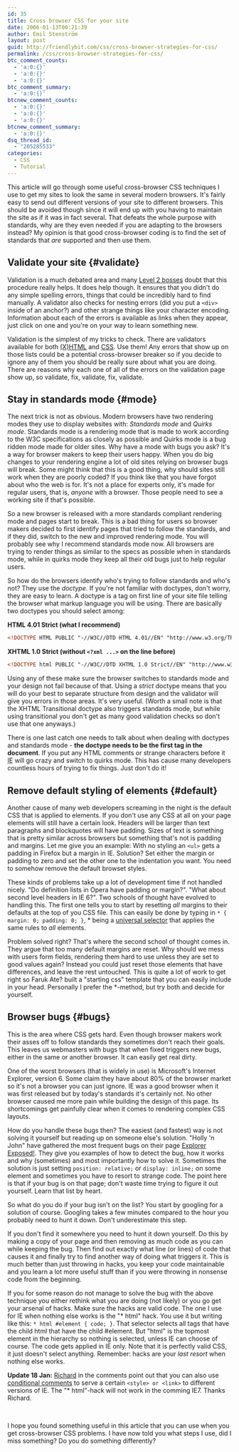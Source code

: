 ```yaml
---
id: 35
title: Cross browser CSS for your site
date: 2006-01-13T00:21:39
author: Emil Stenström
layout: post
guid: http://friendlybit.com/css/cross-browser-strategies-for-css/
permalink: /css/cross-browser-strategies-for-css/
btc_comment_counts:
  - 'a:0:{}'
  - 'a:0:{}'
  - 'a:0:{}'
btc_comment_summary:
  - 'a:0:{}'
btcnew_comment_counts:
  - 'a:0:{}'
  - 'a:0:{}'
  - 'a:0:{}'
btcnew_comment_summary:
  - 'a:0:{}'
dsq_thread_id:
  - "205285533"
categories:
  - CSS
  - Tutorial
---
```

This article will go through some useful cross-browser CSS techniques I use to get my sites to look the same in several modern browsers. It's fairly easy to send out different versions of your site to different browsers. This should be avoided though since it will end up with you having to maintain the site as if it was in fact several. That defeats the whole purpose with standards, why are they even needed if you are adapting to the browsers instead? My opinion is that good cross-browser coding is to find the set of standards that _are_ supported and then use them.

## Validate your site {#validate}

Validation is a much debated area and many [Level 2 bosses](/css/levels-of-css-knowledge/) doubt that this procedure really helps. It does help though. It ensures that you didn't do any simple spelling errors, things that could be incredibly hard to find manually. A validator also checks for nesting errors (did you put a `<div>` inside of an anchor?) and other strange things like your character encoding. Information about each of the errors is available as links when they appear, just click on one and you're on your way to learn something new.

Validation is the simplest of my tricks to check. There are validators available for both [(X)HTML](http://validator.w3.org/) and [CSS](http://jigsaw.w3.org/css-validator/). Use them! Any errors that show up on those lists could be a potential cross-browser breaker so if you decide to ignore any of them you should be really sure about what you are doing. There are reasons why each one of all of the errors on the validation page show up, so validate, fix, validate, fix, validate.

## Stay in standards mode {#mode}

The next trick is not as obvious. Modern browsers have two rendering modes they use to display websites with: _Standards mode_ and _Quirks mode_. Standards mode is a rendering mode that is made to work according to the W3C specifications as closely as possible and Quirks mode is a bug ridden mode made for older sites. Why have a mode with bugs you ask? It's a way for browser makers to keep their users happy. When you do big changes to your rendering engine a lot of old sites relying on browser bugs will break. Some might think that this is a good thing, why should sites still work when they are poorly coded? If you think like that you have forgot about who the web is for. It's not a place for experts only, it's made for regular users, that is, _anyone_ with a browser. Those people need to see a working site if that's possible.

So a new browser is released with a more standards compliant rendering mode and pages start to break. This is a bad thing for users so browser makers decided to first identify pages that tried to follow the standards, and if they did, switch to the new and improved rendering mode. You will probably see why I recommend standards mode now. All browsers are trying to render things as similar to the specs as possible when in standards mode, while in quirks mode they keep all their old bugs just to help regular users.

So how do the browsers identify who's trying to follow standards and who's not? They use the _doctype_. If you're not familiar with doctypes, don't worry, they are easy to learn. A doctype is a tag on first line of your site file telling the browser what markup language you will be using. There are basically two doctypes you should select among:

**HTML 4.01 Strict (what I recommend)**

```html
<!DOCTYPE HTML PUBLIC "-//W3C//DTD HTML 4.01//EN" "http://www.w3.org/TR/html4/strict.dtd">
```

**XHTML 1.0 Strict (without `<?xml ...>` on the line before)**

```html
<!DOCTYPE html PUBLIC "-//W3C//DTD XHTML 1.0 Strict//EN" "http://www.w3.org/TR/xhtml1/DTD/xhtml1-strict.dtd">
```

Using any of these make sure the browser switches to standards mode and your design not fail because of that. Using a _strict_ doctype means that you will do your best to separate structure from design and the validator will give you errors in those areas. It's very useful. (Worth a small note is that the XHTML Transitional doctype also triggers standards mode, but while using transitional you don't get as many good validation checks so don't use that one anyways.)

There is one last catch one needs to talk about when dealing with doctypes and standards mode - **the doctype needs to be the first tag in the document**. If you put any HTML comments or strange characters before it <acronym title="Internet Explorer">IE</acronym> will go crazy and switch to quirks mode. This has cause many developers countless hours of trying to fix things. Just don't do it!

## Remove default styling of elements {#default}

Another cause of many web developers screaming in the night is the default CSS that is applied to elements. If you don't use any CSS at all on your page elements will still have a certain look. Headers will be larger than text paragraphs and blockquotes will have padding. Sizes of text is something that is pretty similar across browsers but something that's not is padding and margins. Let me give you an example: With no styling an `<ul>` gets a padding in Firefox but a margin in IE. Solution? Set either the margin or padding to zero and set the other one to the indentation you want. You need to somehow remove the default browset styles.

These kinds of problems take up a lot of development time if not handled nicely. "Do definition lists in Opera have padding or margin?". "What about second level headers in IE 6?". Two schools of thought have evolved to handling this. The first one tells you to start by resetting _all_ margins to their defaults at the top of you CSS file. This can easily be done by typing in `* { margin: 0; padding: 0; }`, * being a [universal selector](http://css.maxdesign.com.au/selectutorial/selectors_universal.htm) that applies the same rules to _all_ elements.

Problem solved right? That's where the second school of thought comes in. They argue that too many default margins are reset. Why should we mess with users form fields, rendering them hard to use unless they are set to good values again? Instead you could just reset those elements that have differences, and leave the rest untouched. This is quite a lot of work to get right so Faruk Ate? built a "starting css" template that you can easily include in your head. Personally I prefer the *-method, but try both and decide for yourself.

## Browser bugs {#bugs}

This is the area where CSS gets hard. Even though browser makers work their asses off to follow standards they sometimes don't reach their goals. This leaves us webmasters with bugs that when fixed triggers new bugs, either in the same or another browser. It can easily get real dirty.

One of the worst browsers (that is widely in use) is Microsoft's Internet Explorer, version 6. Some claim they have about 80% of the browser market so it's not a browser you can just ignore. IE was a good browser when it was first released but by today's standards it's certainly not. No other browser caused me more pain while building the design of this page. Its shortcomings get painfully clear when it comes to rendering complex CSS layouts.

How do you handle these bugs then? The easiest (and fastest) way is not solving it yourself but reading up on someone else's solution. "Holly 'n John" have gathered the most frequent bugs on their page [Explorer Exposed!](http://positioniseverything.net/explorer.html). They give you examples of how to detect the bug, how it works and why (sometimes) and most importantly how to solve it. Sometimes the solution is just setting `position: relative;` or `display: inline;` on some element and sometimes you have to resort to strange code. The point here is that if your bug is on that page; don't waste time trying to figure it out yourself. Learn that list by heart.

So what do you do if your bug isn't on the list? You start by googling for a solution of course. Googling takes a few minutes compared to the hour you probably need to hunt it down. Don't underestimate this step.

If you don't find it somewhere you need to hunt it down yourself. Do this by making a copy of your page and then removing as much code as you can while keeping the bug. Then find out exactly what line (or lines) of code that causes it and finally try to find another way of doing what triggers it. This is much better than just throwing in hacks, you keep your code maintainable and you learn a lot more useful stuff than if you were throwing in nonsense code from the beginning.

If you for some reason do not manage to solve the bug with the above technique you either rethink what you are doing (not likely) or you go get your arsenal of hacks. Make sure the hacks are valid code. The one I use for IE when nothing else works is the "* html" hack. You use it but writing like this: `* html #element { code; }`. That selector selects all tags that have the child html that have the child #element. But "html" is the topmost element in the hierarchy so nothing is selected, unless IE can choose of course. The code gets applied in IE only. Note that it is perfectly valid CSS, it just doesn't select anything. Remember: hacks are your _last resort_ when nothing else works.

**Update 18 Jan:** [Richard](#comment-51) in the comments point out that you can also use [conditional comments](http://www.quirksmode.org/css/condcom.html) to serve a certain `<style> or <link>` to different versions of IE. The "* html"-hack will not work in the comming IE7. Thanks Richard.

&nbsp;

I hope you found something useful in this article that you can use when you get cross-browser CSS problems. I have now told you what steps I use, did I miss something? Do you do something differently?
